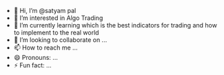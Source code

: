 - 👋 Hi, I’m @satyam pal
- 👀 I’m interested in Algo Trading
- 🌱 I’m currently learning which is the best indicators for trading and how to implement to the real world
- 💞️ I’m looking to collaborate on ...
- 📫 How to reach me ...
- 😄 Pronouns: ...
- ⚡ Fun fact: ...

<!---
Sigmaaaaaaa/Sigmaaaaaaa is a ✨ special ✨ repository because its `README.md` (this file) appears on your GitHub profile.
You can click the Preview link to take a look at your changes.
--->
